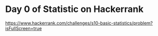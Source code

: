# Day 0 of Statistic on Hackerrank
https://www.hackerrank.com/challenges/s10-basic-statistics/problem?isFullScreen=true
